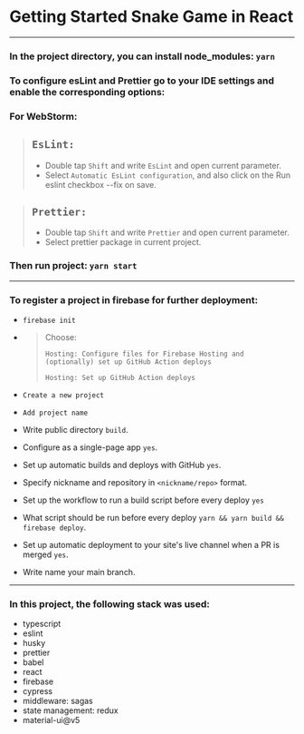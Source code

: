 # Getting Started Snake Game in React

---

### In the project directory, you can install node_modules: `yarn`

### To configure esLint and Prettier go to your IDE settings and enable the corresponding options:

### For WebStorm:

>## `EsLint:`
>
>-   Double tap `Shift` and write `EsLint` and open current parameter.
>-   Select `Automatic EsLint configuration`, and also click on the Run eslint checkbox --fix on save.

>## `Prettier:`
>
>- Double tap `Shift` and write `Prettier` and open current parameter.
>- Select prettier package in current project.

### Then run project: `yarn start`

---

### To register a project in firebase for further deployment:

- `firebase init`

- > Choose:
  > 
  > `Hosting: Configure files for Firebase Hosting and (optionally) set up GitHub Action deploys`
  > 
  >`Hosting: Set up GitHub Action deploys`
  > 

- `Create a new project`

- `Add project name`
- Write public directory `build`.
- Configure as a single-page app `yes`.
- Set up automatic builds and deploys with GitHub `yes`.
- Specify nickname and repository in `<nickname/repo>` format.
- Set up the workflow to run a build script before every deploy `yes`
- What script should be run before every deploy `yarn && yarn build && firebase deploy`.
- Set up automatic deployment to your site's live channel when a PR is merged `yes`.
- Write name your main branch.

---

### In this project, the following stack was used:

- typescript
- eslint
- husky
- prettier
- babel
- react
- firebase
- cypress
- middleware: sagas
- state management: redux
- material-ui@v5

